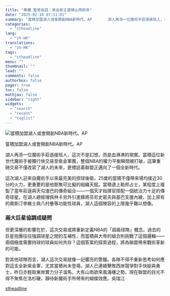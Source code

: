 ```yaml
---
title: "專欄 籃男自語｜紫金新主當積山雨欲來"
date: "2025-02-10 07:11:01"
summary: "當積加盟湖人或會開創NBA新時代。AP       湖人再添一位魔術手莊遜接班人，這次不是幻..."
categories:
  - "stheadline"
lang:
  - "zh-HK"
translations:
  - "zh-HK"
tags:
  - "stheadline"
menu: ""
thumbnail: ""
lead: ""
comments: false
authorbox: false
pager: true
toc: false
mathjax: false
sidebar: "right"
widgets:
  - "search"
  - "recent"
  - "taglist"
---
```


![當積加盟湖人或會開創NBA新時代。AP](https://image.stheadline.com/f/680p0/0x0/100/none/bee6b20450c22ed67d10416ea511c412/stheadline/inewsmedia/20250209/_2025020921465945751.jpg)

當積加盟湖人或會開創NBA新時代。AP




湖人再添一位魔術手莊遜接班人，這次不是幻想，而是血淋淋的現實。當積這位新世代魔術手被獨行俠交易至紫金軍團，整個NBA的權力平衡瞬間被打破，這筆重磅交易不僅改寫了湖人的未來，更標誌着聯盟正邁向了一個全新時代。

這次湖人迎來自魔術手以來最完美的控球後衛，25歲的當積不僅帶來場均接近30分的火力，更重要的是他那無可比擬的組織天賦。當積遇上勒邦占士，某程度上複製了當年莊遜與天勾渣巴的傳奇組合——一個天才指揮官搭配一個統治力十足的傳奇球星。在湖人總經理佩林卡另外引進鋒將芬尼史密夫與基巴支援內線，加上原有的奧斯汀李維士與八村壘等功能性球員，湖人這個陣容的上限幾乎難以想像。

### 兩大巨星協調成疑問

但更深層的影響在於，這次交易或將重新定義NBA的「超級球隊」概念。過去的巨星抱團往往強調球星之間的互補性，而當積與大帝的組合則挑戰了這個邏輯——兩個極度需要持球的球員如何共存？這個答案的探索過程，將為聯盟帶來戰術革新的可能。

對其他球隊而言，湖人這次交易就像一記響亮的警鐘。各隊不得不重新思考如何應對這支全新紫金軍，尤其當積尚未登場，湖人已連續擊敗西岸競爭對手快艇與勇士，昨日亦輕取東岸實力分子溜馬，大有山雨欲來風滿樓之勢。現在聯盟的目光不得不聚焦在洛杉磯，靜待新魔術手所帶來的蝴蝶效應。吳瑞江

[stheadline](https://std.stheadline.com/realtime/article/2051778/即時-體育-專欄-籃男自語-紫金新主當積山雨欲來)
